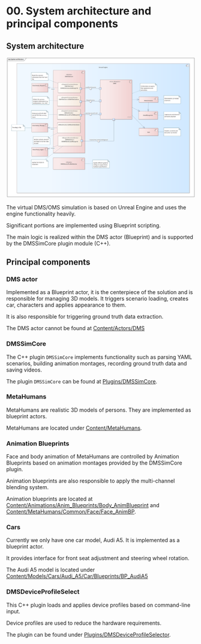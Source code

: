 # 00. System architecture and principal components

## System architecture

![System architecture](img/System_architecture.png)

The virtual DMS/OMS simulation is based on Unreal Engine and uses the engine functionality heavily. 

Significant portions are implemented using Blueprint scripting.

The main logic is realized within the DMS actor (Blueprint) and is supported by the DMSSimCore plugin module (C++).


## Principal components

###  DMS actor

Implemented as a Blueprint actor, it is the centerpiece of the solution and is responsible for managing 3D models. 
It triggers scenario loading, creates car, characters and applies appearance to them.

It is also responsible for triggering ground truth data extraction.

The DMS actor cannot be found at [Content/Actors/DMS](../../../DMS_Simulation/Content/Actors/DMS.uasset)


### DMSSimCore

The C++ plugin `DMSSimCore` implements functionality such as parsing YAML scenarios, building animation montages, recording ground truth data and saving videos.

The plugin `DMSSimCore` can be found at [Plugins/DMSSimCore](../../../DMS_Simulation/Plugins/DMSSimCore).

### MetaHumans

MetaHumans are realistic 3D models of persons. They are implemented as blueprint actors. 

MetaHumans are located under [Content/MetaHumans](../../../DMS_Simulation/Content/MetaHumans).

### Animation Blueprints

Face and body animation of MetaHumans are controlled by Animation Blueprints based on animation montages provided by the DMSSimCore plugin.

Animation blueprints are also responsible to apply the multi-channel blending system.

Animation blueprints are located at [Content/Animations/Anim_Blueprints/Body_AnimBlueprint](../../../DMS_Simulation/Content/Animations/Anim_Blueprints/Body_AnimBlueprint.uasset) and [Content/MetaHumans/Common/Face/Face_AnimBP](../../../DMS_Simulation/Content/MetaHumans/Common/Face/Face_AnimBP.uasset).

### Cars

Currently we only have one car model, Audi A5. It is implemented as a blueprint actor. 

It provides interface for front seat adjustment and steering wheel rotation.

The Audi A5 model is located under [Content/Models/Cars/Audi_A5/Car/Blueprints/BP_AudiA5](../../../DMS_Simulation/Content/Models/Cars/Audi_A5/Car/Blueprints/BP_AudiA5.uasset)

###  DMSDeviceProfileSelect

This C++ plugin loads and applies device profiles based on command-line input.

Device profiles are used to reduce the hardware requirements.

The plugin can be found under [Plugins/DMSDeviceProfileSelector](../../../DMS_Simulation/Plugins/DMSDeviceProfileSelector).
